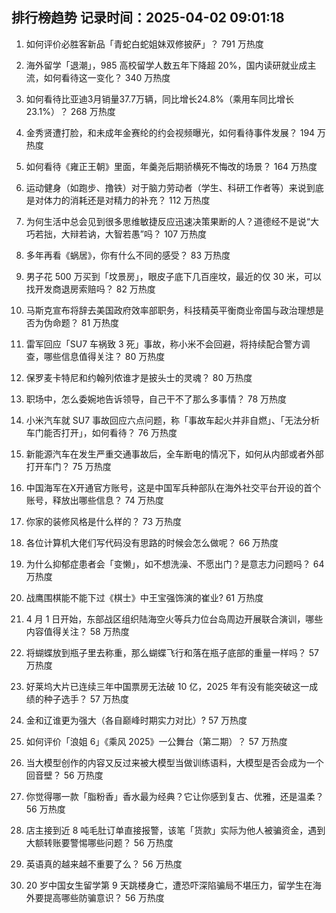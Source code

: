 
## 排行榜趋势 记录时间：2025-04-02 09:01:18
  
  1. 如何评价必胜客新品「青蛇白蛇姐妹双修披萨」？ 791 万热度
    
  2. 海外留学「退潮」，985 高校留学人数五年下降超 20%，国内读研就业成主流，如何看待这一变化？ 340 万热度
    
  3. 如何看待比亚迪3月销量37.7万辆，同比增长24.8%（乘用车同比增长23.1%）？ 268 万热度
    
  4. 金秀贤遭打脸，和未成年金赛纶的约会视频曝光，如何看待事件发展？ 194 万热度
    
  5. 如何看待《雍正王朝》里面，年羹尧后期骄横死不悔改的场景？ 164 万热度
    
  6. 运动健身（如跑步、撸铁）对于脑力劳动者（学生、科研工作者等）来说到底是对体力的消耗还是对精力的补充？ 112 万热度
    
  7. 为何生活中总会见到很多思维敏捷反应迅速决策果断的人？道德经不是说“大巧若拙，大辩若讷，大智若愚”吗？ 107 万热度
    
  8. 多年再看《蜗居》，你有什么不同的感受？ 83 万热度
    
  9. 男子花 500 万买到「坟景房」，眼皮子底下几百座坟，最近的仅 30 米，可以找开发商退房索赔吗？ 82 万热度
    
  10. 马斯克宣布将辞去美国政府效率部职务，科技精英平衡商业帝国与政治理想是否为伪命题？ 81 万热度
    
  11. 雷军回应「SU7 车祸致 3 死」事故，称小米不会回避，将持续配合警方调查，哪些信息值得关注？ 80 万热度
    
  12. 保罗麦卡特尼和约翰列侬谁才是披头士的灵魂？ 80 万热度
    
  13. 职场中，怎么委婉地告诉领导，自己干不了那么多事情？ 78 万热度
    
  14. 小米汽车就 SU7 事故回应六点问题，称「事故车起火并非自燃」、「无法分析车门能否打开」，如何看待？ 76 万热度
    
  15. 新能源汽车在发生严重交通事故后，全车断电的情况下，如何从内部或者外部打开车门？ 75 万热度
    
  16. 中国海军在X开通官方账号，这是中国军兵种部队在海外社交平台开设的首个账号，释放出哪些信息？ 74 万热度
    
  17. 你家的装修风格是什么样的？ 73 万热度
    
  18. 各位计算机大佬们写代码没有思路的时候会怎么做呢？ 66 万热度
    
  19. 为什么抑郁症患者会「变懒」，如不想洗澡、不愿出门？是意志力问题吗？ 64 万热度
    
  20. 战鹰围棋能不能下过《棋士》中王宝强饰演的崔业? 61 万热度
    
  21. 4 月 1 日开始，东部战区组织陆海空火等兵力位台岛周边开展联合演训，哪些内容值得关注？ 58 万热度
    
  22. 将蝴蝶放到瓶子里去称重，那么蝴蝶飞行和落在瓶子底部的重量一样吗？ 57 万热度
    
  23. 好莱坞大片已连续三年中国票房无法破 10 亿，2025 年有没有能突破这一成绩的种子选手？ 57 万热度
    
  24. 金和辽谁更为强大（各自巅峰时期实力对比）? 57 万热度
    
  25. 如何评价「浪姐 6」《乘风 2025》一公舞台（第二期）？ 57 万热度
    
  26. 当大模型创作的内容又反过来被大模型当做训练语料，大模型是否会成为一个回音壁？ 56 万热度
    
  27. 你觉得哪一款「脂粉香」香水最为经典？它让你感到复古、优雅，还是温柔？ 56 万热度
    
  28. 店主接到近 8 吨毛肚订单直接报警，该笔「货款」实际为他人被骗资金，遇到大额转账要警惕哪些问题？ 56 万热度
    
  29. 英语真的越来越不重要了么？ 56 万热度
    
  30. 20 岁中国女生留学第 9 天跳楼身亡，遭恐吓深陷骗局不堪压力，留学生在海外要提高哪些防骗意识？ 56 万热度
    